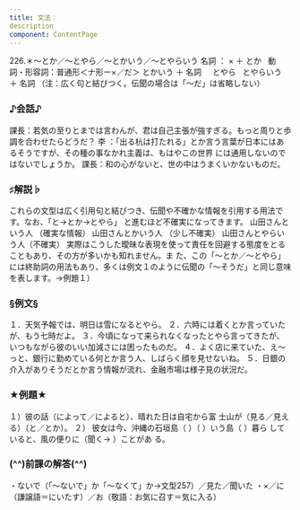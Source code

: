 ```yaml
---
title: 文法：
description
component: ContentPage
---
```



226.＊～とか／～とやら／～とかいう／～とやらいう
名詞 ： × ＋ とか  
動詞・形容詞：普通形＜ナ形ー×／だ＞ とかいう ＋ 名詞
    とやら  
とやらいう ＋ 名詞
（注：広く句と結びつく。伝聞の場合は「～だ」は省略しない）
### ♪会話♪
課長：若気の至りとまでは言わんが、君は自己主張が強すぎる。もっと周りと歩調を合わせたらどうだ？
李 ：「出る杭は打たれる」とか言う言葉が日本にはあるそうですが、その種の事なかれ主義は、もはやこの世界 には通用しないのではないでしょうか。
課長：和の心がないと、世の中はうまくいかないものだ。
### ♯解説♭
これらの文型は広く引用句と結びつき、伝聞や不確かな情報を引用する用法です。なお、「と→とか→とやら」 と進むほど不確実になってきます。
山田さんという人 （確実な情報） 山田さんとかいう人 （少し不確実） 山田さんとやらいう人（不確実）
実際はこうした曖昧な表現を使って責任を回避する態度をとることもあり、その方が多いかも知れません。ま た、この「～とか／～とやら」には終助詞の用法もあり、多くは例文１のように伝聞の「～そうだ」と同じ意味 を表します。→例題１）
### §例文§
１．天気予報では、明日は雪になるとやら。
２．六時には着くとか言っていたが、もう七時だよ。
３．今頃になって来られなくなったとやら言ってきたが、いつもながら彼のいい加減さには困ったものだ。
４．よく店に来ていた、え～っと、銀行に勤めている何とか言う人、しばらく顔を見せないね。
５．日銀の介入がありそうだとか言う情報が流れ、金融市場は様子見の状況だ。
### ★例題★
１）彼の話（によって／によると）、晴れた日は自宅から富 士山が（見る／見える）（と／とか）。
２） 彼女は今、沖縄の石垣島（ ）（ ）いう島（ ）暮ら していると、風の便りに（聞く→ ）ことがあ
る。        
### (^^)前課の解答(^^)
・ないで（「～ないで」か「～なくて」か→文型257）／見た／聞いた
・×／に（謙譲語＝にいたす）／お（敬語：お気に召す＝気に入る）
